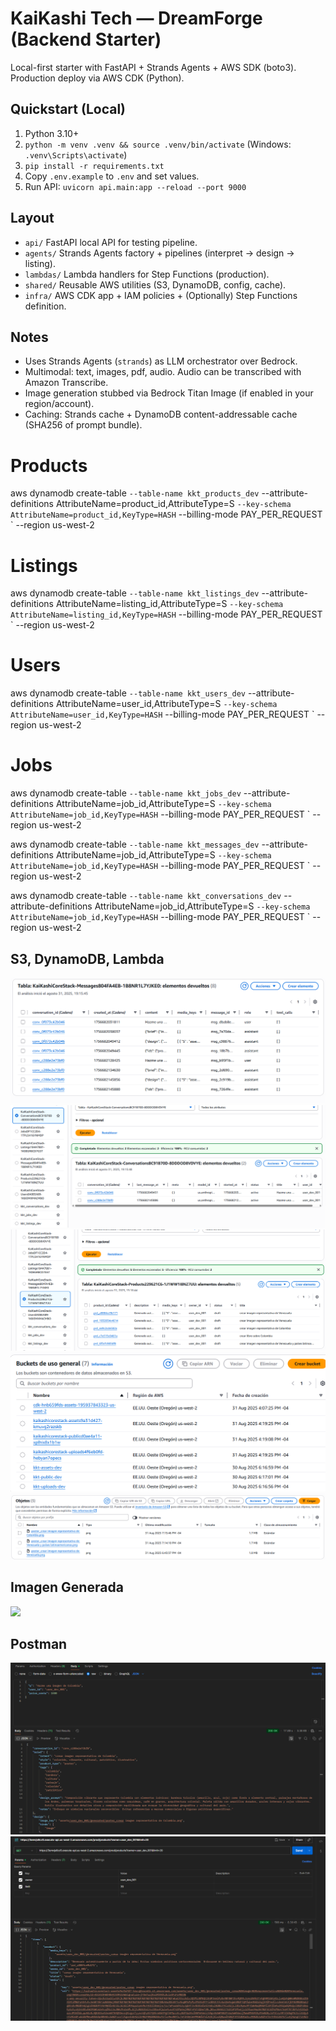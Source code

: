# KaiKashi Tech — DreamForge (Backend Starter)
Local-first starter with FastAPI + Strands Agents + AWS SDK (boto3). Production deploy via AWS CDK (Python).

## Quickstart (Local)
1) Python 3.10+
2) `python -m venv .venv && source .venv/bin/activate` (Windows: `.venv\Scripts\activate`)
3) `pip install -r requirements.txt`
4) Copy `.env.example` to `.env` and set values.
5) Run API: `uvicorn api.main:app --reload --port 9000`

## Layout
- `api/` FastAPI local API for testing pipeline.
- `agents/` Strands Agents factory + pipelines (interpret → design → listing).
- `lambdas/` Lambda handlers for Step Functions (production).
- `shared/` Reusable AWS utilities (S3, DynamoDB, config, cache).
- `infra/` AWS CDK app + IAM policies + (Optionally) Step Functions definition.

## Notes
- Uses Strands Agents (`strands`) as LLM orchestrator over Bedrock.
- Multimodal: text, images, pdf, audio. Audio can be transcribed with Amazon Transcribe.
- Image generation stubbed via Bedrock Titan Image (if enabled in your region/account).
- Caching: Strands cache + DynamoDB content-addressable cache (SHA256 of prompt bundle).

# Products
aws dynamodb create-table `
  --table-name kkt_products_dev `
  --attribute-definitions AttributeName=product_id,AttributeType=S `
  --key-schema AttributeName=product_id,KeyType=HASH `
  --billing-mode PAY_PER_REQUEST `
  --region us-west-2

# Listings
aws dynamodb create-table `
  --table-name kkt_listings_dev `
  --attribute-definitions AttributeName=listing_id,AttributeType=S `
  --key-schema AttributeName=listing_id,KeyType=HASH `
  --billing-mode PAY_PER_REQUEST `
  --region us-west-2

# Users
aws dynamodb create-table `
  --table-name kkt_users_dev `
  --attribute-definitions AttributeName=user_id,AttributeType=S `
  --key-schema AttributeName=user_id,KeyType=HASH `
  --billing-mode PAY_PER_REQUEST `
  --region us-west-2

# Jobs
aws dynamodb create-table `
  --table-name kkt_jobs_dev `
  --attribute-definitions AttributeName=job_id,AttributeType=S `
  --key-schema AttributeName=job_id,KeyType=HASH `
  --billing-mode PAY_PER_REQUEST `
  --region us-west-2

aws dynamodb create-table `
  --table-name kkt_messages_dev `
  --attribute-definitions AttributeName=job_id,AttributeType=S `
  --key-schema AttributeName=job_id,KeyType=HASH `
  --billing-mode PAY_PER_REQUEST `
  --region us-west-2

  aws dynamodb create-table `
  --table-name kkt_conversations_dev `
  --attribute-definitions AttributeName=job_id,AttributeType=S `
  --key-schema AttributeName=job_id,KeyType=HASH `
  --billing-mode PAY_PER_REQUEST `
  --region us-west-2


## S3, DynamoDB, Lambda
![alt text](assets/image.png)
![alt text](assets/image-3.png)
![alt text](assets/image-4.png)
![alt text](assets/image-5.png)
![alt text](assets/image-6.png)

## Imagen Generada
<img src="https://kaikashicorestack-assets9a31d427-kmuvg2razskb.s3.us-west-2.amazonaws.com/assets/user_dev_001/generated/poster_crear%20imagen%20representativa%20de%20Colombia.png?X-Amz-Algorithm=AWS4-HMAC-SHA256&X-Amz-Content-Sha256=UNSIGNED-PAYLOAD&X-Amz-Credential=ASIAS3HWOHB54DTGINBK%2F20250831%2Fus-west-2%2Fs3%2Faws4_request&X-Amz-Date=20250831T231950Z&X-Amz-Expires=300&X-Amz-Security-Token=IQoJb3JpZ2luX2VjEKD%2F%2F%2F%2F%2F%2F%2F%2F%2F%2FwEaCXVzLXdlc3QtMiJIMEYCIQCtpEmZZlSXH%2Bnwi72ps%2FGtVc%2BZfvYo0SVjmhUytzCzDAIhAKd%2BjpambmdS9s5SJodeMRNVTOuLDqNSgHhaRPcn2hSNKuQCCPj%2F%2F%2F%2F%2F%2F%2F%2F%2F%2FwEQABoMMTk1OTM3ODQzMzIzIgy%2BOXTAigKTCib8xDIquALsCg%2BJr5KB3I2QjtJugeH0q0xPBUpmn%2FGA%2B3a9jfizyj5a3GfzuRM9AzVuRCK2HgmkPUlw%2BQlgQ5Rz3SfOWa7sZ3WRLR61FKx%2F%2FkDF93BvLfDz5aMvI6X9CQhg7vUETNoMICFw643j86z85HggVRMMQdTgdZJAwtC%2FwjouSi6yNxnZSlNOUJGn9t503%2F18gUXVN4g1WvB6THteIa2SUbgLP3sBVAWQixdXmrFKfeF8KJG3iZrThUyez8yWxuNe2%2BuMRnvBqWVrQ0R0Ti729JIcMwnKqBF8f0JpAThbcgAXbeZPTPfjEpaLyFivJYHH3TVHlERT3fVyWfsCLa9gAgxW9NVCi3YXwkcMLkS%2F7jWhG1DO3SfFiZI3V10YsikGdD65qt5qM1wk84q3rB1GK70gNyFpfPMeUVowk9rRxQY6rALxu1UkBTlOTXFR6LFyFr2LRKfC2weAgrKmMGqRLKkoVQWnmiS29OuN%2Bfj97LnExpoIByAjkr1aJh60K8yOBTGqjpnpdHEx34RS3DQqr45auLVNQQZMuyt9UAT5TSWHm6HckRBIHgqnMJR6EqIWInI4ulfjpAwo4YC2KP7CD24N9VsbwySnx9Z1ov38S4CDCSRUtj9PIgfkNEVI8eQF%2BdF4FQ3M7Fazojlg8A1o%2B%2BpYfPbS3PEO90M4ZDeN%2F8ID0oNcHoXM53phIRHMf9ZwYcLojDBxbV1yHZtY4iN5bSz2RRZLAuXUp75t6p%2BQQAzEA64zttzr6O8zohiv69wfyyNL2UD5k1ekIiVdVqOxunlnX2jnpvYajT%2F4EF6zRIoby5C2KqGGZd%2FX83RaA4A%3D&X-Amz-Signature=8d14c3b53185452df7182cef7893564b04c1b3dd09d777c60496c785cd451ad5&X-Amz-SignedHeaders=host&response-content-disposition=inline">

## Postman
![alt text](assets/image-1.png)
![alt text](assets/image-2.png)